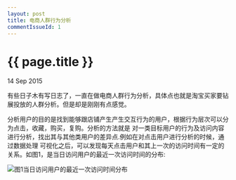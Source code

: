 ```yaml
---
layout: post
title: 电商人群行为分析
commentIssueId: 1
---
```


{{ page.title }}
================

<p class="meta">14 Sep 2015 </p>

有些日子木有写日志了，一直在做电商人群行为分析，具体点也就是淘宝买家要钻展投放的人群分析。但是却是刚刚有点感觉。

分析用户的目的是找到能够跟店铺产生产生交互行为的用户，根据行为层次可以分为点击，收藏，购买，复购。分析的方法就是
对一类目标用户的行为及访问内容进行分析，找出其与其他类用户的差异点.例如在对点击用户进行分析的时候，通过数据处理
可视化之后，可以发现每天点击用户和其上一次的访问时间有一定的关系。如图1，是当日访问用户的最近一次访问时间的分布:

 ![图1当日访问用户的最近一次访问时间分布](${{site.url}}/images/1.png)

